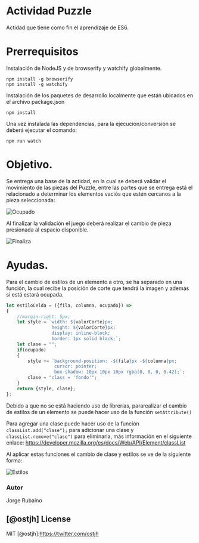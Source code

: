 # Actividad Puzzle

Actidad que tiene como fin el aprendizaje de ES6.

# Prerrequisitos

Instalación de NodeJS y de browserify y watchify globalmente.

```
npm install -g browserify
npm install -g watchify
```

Instalación de los paquetes de desarrollo localmente que están ubicados en el archivo package.json

```
npm install
```

Una vez instalada las dependencias, para la ejecución/conversión se deberá ejecutar el comando:

```
npm run watch
```

# Objetivo.

Se entrega una base de la actidad, en la cual se deberá validar el movimiento de las piezas del Puzzle, entre las partes que se entrega está el relacionado a determinar los elementos vaciós que estén cercanos a la pieza seleccionada:

![Ocupado](https://dl.dropboxusercontent.com/u/181689/puzzle/puzzleOcupado.gif)

Al finalizar la validación el juego deberá realizar el cambio de pieza presionada al espacio disponible.

![Finaliza](https://dl.dropboxusercontent.com/u/181689/puzzle/PuzzleTerminado.gif)

# Ayudas.

Para el cambio de estilos de un elemento a otro, se ha separado en una función, la cual recibe la posición de corte que tendrá la imagen y además si está estará ocupada.

```javascript
let estiloCelda = ({fila, columna, ocupado}) =>
{
    //margin-right: 5px;
    let style = `width: ${valorCorte}px;
                 height: ${valorCorte}px;
                 display: inline-block;
                 border: 1px solid black;`;
    let clase = "";
    if(ocupado)
    {
        style += `background-position: -${fila}px -${columna}px;
                  cursor: pointer;
                  box-shadow: 10px 10px 10px rgba(0, 0, 0, 0.42);`;
        clase = "class = 'fondo'";
    }
    return {style, clase};
};
```

Debido a que no se está haciendo uso de librerías, pararealizar el cambio de estilos de un elemento se puede hacer uso de la función ```setAttribute()```

Para agregar una clase puede hacer uso de la función ```classList.add("clase");``` para adicionar una clase y ```classList.remove("clase")``` para eliminarla, más información en el siguiente enlace: https://developer.mozilla.org/es/docs/Web/API/Element/classList

Al aplicar estas funciones el cambio de clase y estilos se ve de la siguiente forma:

![Estilos](https://dl.dropboxusercontent.com/u/181689/puzzle/PuzzleStyle.gif)


### Autor
Jorge Rubaino

[@ostjh]
License
----
MIT
[@ostjh]:https://twitter.com/ostjh
